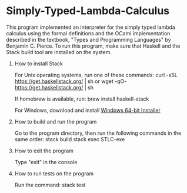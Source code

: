 # Simply-Typed-Lambda-Calculus

This program implemented an interpreter for the simply typed lambda calculus using 
the formal definitions and the OCaml implementation described in the textbook, 
"Types and Programming Languages" by Benjamin C. Pierce. To run this program, make 
sure that Haskell and the Stack build tool are installed on the system. 

1. How to install Stack

    For Unix operating systems, run one of these commands:
        curl -sSL https://get.haskellstack.org/ | sh
    or 
        wget -qO- https://get.haskellstack.org/ | sh

    If homebrew is available, run:
        brew install haskell-stack

    For Windows, download and install [Windows 64-bit Installer](https://www.stackage.org/stack/windows-x86_64-installer)

2. How to build and run the program

    Go to the program directory, then run the following commands in the same order:
        stack build
        stack exec STLC-exe

3. How to exit the program

    Type "exit" in the console

4. How to run tests on the program

    Run the command:
        stack test
